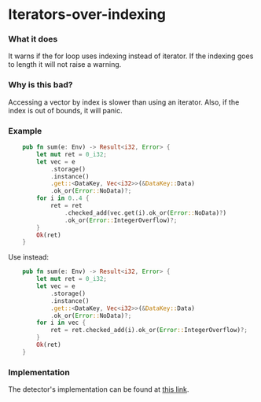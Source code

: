 # Iterators-over-indexing

### What it does

It warns if the for loop uses indexing instead of iterator. If the indexing goes to length it will not raise a warning.

### Why is this bad?


Accessing a vector by index is slower than using an iterator. Also, if the index is out of bounds, it will panic.


### Example​

```rust
    pub fn sum(e: Env) -> Result<i32, Error> {
        let mut ret = 0_i32;
        let vec = e
            .storage()
            .instance()
            .get::<DataKey, Vec<i32>>(&DataKey::Data)
            .ok_or(Error::NoData)?;
        for i in 0..4 {
            ret = ret
                .checked_add(vec.get(i).ok_or(Error::NoData)?)
                .ok_or(Error::IntegerOverflow)?;
        }
        Ok(ret)
    }
```
Use instead:
```rust
    pub fn sum(e: Env) -> Result<i32, Error> {
        let mut ret = 0_i32;
        let vec = e
            .storage()
            .instance()
            .get::<DataKey, Vec<i32>>(&DataKey::Data)
            .ok_or(Error::NoData)?;
        for i in vec {
            ret = ret.checked_add(i).ok_or(Error::IntegerOverflow)?;
        }
        Ok(ret)
    }
```
### Implementation

The detector's implementation can be found at [this link](https://github.com/CoinFabrik/scout-soroban/tree/main/detectors/iterators-over-indexing).

